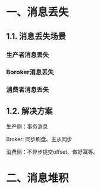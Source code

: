 # 一、消息丢失

## 1.1. 消息丢失场景

### 生产者消息丢失

### Boroker消息丢失

### 消费者消息丢失

## 1.2. 解决方案

生产侧：事务消息

Broker: 同步刷盘、主从同步

消费侧：不异步提交offset、做好幂等。

# 二、消息堆积





